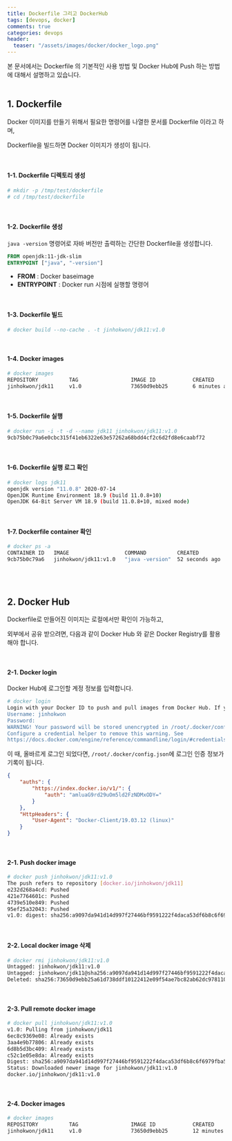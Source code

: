 ```yaml
---
title: Dockerfile 그리고 DockerHub
tags: [devops, docker]
comments: true
categories: devops
header:
  teaser: "/assets/images/docker/docker_logo.png"
---
```

본 문서에서는 Dockerfile 의 기본적인 사용 방법 및 Docker Hub에 Push 하는 방법에 대해서 설명하고 있습니다.
<br/>
<br/>

## 1. Dockerfile



Docker 이미지를 만들기 위해서 필요한 명령어를 나열한 문서를 Dockerfile 이라고 하며,

Dockerfile을 빌드하면 Docker 이미지가 생성이 됩니다.

<br/>



#### 1-1. Dockerfile 디렉토리 생성

```sh
# mkdir -p /tmp/test/dockerfile
# cd /tmp/test/dockerfile
```

<br/>

#### 1-2. Dockerfile 생성

`java -version` 명령어로 자바 버전만 출력하는 간단한 Dockerfile을 생성합니다.

```dockerfile
FROM openjdk:11-jdk-slim
ENTRYPOINT ["java", "-version"]
```

* **FROM** : Docker baseimage
* **ENTRYPOINT** : Docker run 시점에 실행할 명령어

<br/>

#### 1-3. Dockerfile 빌드

```sh
# docker build --no-cache . -t jinhokwon/jdk11:v1.0
```

<br/>

#### 1-4. Docker images

```sh
# docker images
REPOSITORY          TAG                 IMAGE ID            CREATED             SIZE
jinhokwon/jdk11     v1.0                73650d9ebb25        6 minutes ago       402MB
```

<br/>

#### 1-5. Dockerfile 실행

```sh
# docker run -i -t -d --name jdk11 jinhokwon/jdk11:v1.0 
9cb75b0c79a6e0cbc315f41eb6322e63e57262a68bdd4cf2c6d2fd8e6caabf72
```

<br/>

#### 1-6. Dockerfile 실행 로그 확인

```sh
# docker logs jdk11
openjdk version "11.0.8" 2020-07-14
OpenJDK Runtime Environment 18.9 (build 11.0.8+10)
OpenJDK 64-Bit Server VM 18.9 (build 11.0.8+10, mixed mode)
```

<br/>

#### 1-7. Dockerfile container 확인

```sh
# docker ps -a
CONTAINER ID   IMAGE                  COMMAND          CREATED          STATUS                      PORTS  NAMES
9cb75b0c79a6   jinhokwon/jdk11:v1.0   "java -version"  52 seconds ago   Exited (0) 51 seconds ago          jdk11
```



<br/>

<br/>

## 2. Docker Hub

Dockerfile로 만들어진 이미지는 로컬에서만 확인이 가능하고, 

외부에서 공유 받으려면, 다음과 같이 Docker Hub 와 같은 Docker Registry를 활용해야 합니다.

<br/>

#### 2-1. Docker login

Docker Hub에 로그인할 계정 정보를 입력합니다.

```sh
# docker login
Login with your Docker ID to push and pull images from Docker Hub. If you don't have a Docker ID, head over to https://hub.docker.com to create one.
Username: jinhokwon
Password:
WARNING! Your password will be stored unencrypted in /root/.docker/config.json.
Configure a credential helper to remove this warning. See
https://docs.docker.com/engine/reference/commandline/login/#credentials-store
```



이 때, 올바르게 로그인 되었다면, `/root/.docker/config.json`에 로그인 인증 정보가 기록이 됩니다.

```json
{
    "auths": {
        "https://index.docker.io/v1/": {
            "auth": "amluaG9rd29uOm5ld2FzNDMxODY="
        }
    },
    "HttpHeaders": {
        "User-Agent": "Docker-Client/19.03.12 (linux)"
    }
}
```





<br/>

#### 2-1. Push docker image

```sh
# docker push jinhokwon/jdk11:v1.0
The push refers to repository [docker.io/jinhokwon/jdk11]
e232d268a4cd: Pushed
421e7764601c: Pushed
4739e510e849: Pushed
95ef25a32043: Pushed
v1.0: digest: sha256:a9097da941d14d997f27446bf9591222f4daca53df6b8c6f6979fba5edbc7686 size: 1160
```

<br/>

#### 2-2. Local docker image 삭제

```sh
# docker rmi jinhokwon/jdk11:v1.0
Untagged: jinhokwon/jdk11:v1.0
Untagged: jinhokwon/jdk11@sha256:a9097da941d14d997f27446bf9591222f4daca53df6b8c6f6979fba5edbc7686
Deleted: sha256:73650d9ebb25a61d738ddf10122412e09f54ae7bc82ab62dc978110ed7aae20a
```

<br/>

#### 2-3. Pull remote docker image

```sh
# docker pull jinhokwon/jdk11:v1.0
v1.0: Pulling from jinhokwon/jdk11
6ec8c9369e08: Already exists
3aa4e9b77806: Already exists
6d8b5d3bc409: Already exists
c52c1e05e8da: Already exists
Digest: sha256:a9097da941d14d997f27446bf9591222f4daca53df6b8c6f6979fba5edbc7686
Status: Downloaded newer image for jinhokwon/jdk11:v1.0
docker.io/jinhokwon/jdk11:v1.0
```

<br/>

#### 2-4. Docker images

```sh
# docker images
REPOSITORY          TAG                 IMAGE ID            CREATED             SIZE
jinhokwon/jdk11     v1.0                73650d9ebb25        12 minutes ago      402MB
```

<br/>